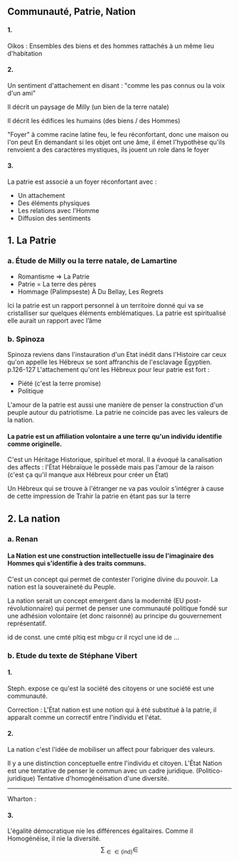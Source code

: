 ## Communauté, Patrie, Nation
#### 1.
Oikos : Ensembles des biens et des hommes rattachés à un même lieu d'habitation

#### 2.
Un sentiment d'attachement en disant : "comme les pas connus ou la voix d'un ami"

Il décrit un paysage de Milly (un bien de la terre natale)

Il décrit les édifices les humains (des biens / des Hommes)

"Foyer" à comme racine latine feu, le feu réconfortant, donc une maison ou l'on peut 
En demandant si les objet ont une âme, il émet l'hypothèse qu'ils renvoient a des caractères mystiques, ils jouent un role dans le foyer 


#### 3.
La patrie est associé a un foyer réconfortant avec : 
- Un attachement
- Des éléments physiques
- Les relations avec l'Homme
- Diffusion des sentiments

## 1. La Patrie
### a. Étude de Milly ou la terre natale, de Lamartine
- Romantisme $\Rightarrow$ La Patrie
- Patrie = La terre des pères
- Hommage (Palimpseste) À Du Bellay, Les Regrets

Ici la patrie est un rapport personnel à un territoire donné qui va se cristalliser sur quelques éléments emblématiques. 
La patrie est spiritualisé elle aurait un rapport avec l’âme

### b. Spinoza
Spinoza reviens dans l'instauration d'un Etat inédit dans l'Histoire car ceux qu'on appelle les Hébreux se sont affranchis de l'esclavage Égyptien. 
p.126-127
L'attachement qu'ont les Hébreux pour leur patrie est fort :
- Piété (c'est la terre promise)
- Politique

L'amour de la patrie est aussi une manière de penser la construction d'un peuple autour du patriotisme. 
La patrie ne coincide pas avec les valeurs de la nation. 

#### La patrie est un affiliation volontaire a une terre qu'un individu identifie comme originelle. 
C'est un Héritage Historique, spirituel et moral. 
Il a évoqué la canalisation des affects : l'État Hébraïque le possède mais pas l'amour de la raison (c'est ça qu'il manque aux Hébreux pour créer un État)


Un Hébreux qui se trouve à l'étranger ne va pas vouloir s'intégrer à cause de cette impression de Trahir la patrie en étant pas sur la terre

## 2. La nation
### a. Renan
#### La Nation est une construction intellectuelle issu de l'imaginaire des Hommes qui s'identifie à des traits communs. 
C'est un concept qui permet de contester l'origine divine du pouvoir. 
La nation est la souveraineté du Peuple. 

La nation serait un concept emergent dans la modernité (EU post-révolutionnaire) qui permet de penser une communauté politique fondé sur une adhésion volontaire (et donc raisonné) au principe du gouvernement représentatif. 

id de const. une cmté pltiq est mbgu cr il rcycl une id de ...

### b. Etude du texte de Stéphane Vibert
#### 1.
Steph. expose ce qu'est la société des citoyens or une société est une communauté. 

Correction : 
L'État nation est une notion qui à été substitué à la patrie, il apparaît comme un correctif entre l'individu et l'état. 

#### 2.
La nation c'est l'idée de mobiliser un affect pour fabriquer des valeurs. 


Il y a une distinction conceptuelle entre l'individu et citoyen. 
L'État Nation est une tentative de penser le commun avec un cadre juridique. (Politico-juridique)
Tentative d'homogénéisation d'une diversité. 
___
Wharton : 



#### 3.
L'égalité démocratique nie les différences égalitaires. 
Comme il Homogénéise, il nie la diversité. 
$$\sum_{\in \in \{ \text{ind} \}} \in $$
